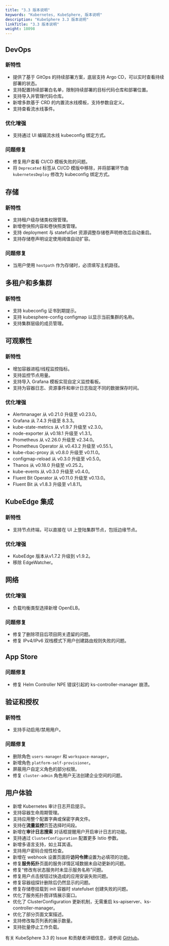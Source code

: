 ```yaml
---
title: "3.3 版本说明"
keywords: "Kubernetes, KubeSphere, 版本说明"
description: "KubeSphere 3.3 版本说明"
linkTitle: "3.3 版本说明"
weight: 18098
---
```


## DevOps
### 新特性
- 提供了基于 GitOps 的持续部署方案，底层支持 Argo CD，可以实时查看持续部署的状态。
- 支持配置持续部署白名单，限制持续部署的目标代码仓库和部署位置。
- 支持导入并管理代码仓库。
- 新增多款基于 CRD 的内置流水线模板，支持参数自定义。
- 支持查看流水线事件。
### 优化增强
- 支持通过 UI 编辑流水线 kubeconfig 绑定方式。
### 问题修复
- 修复用户查看 CI/CD 模板失败的问题。
- 将 `Deprecated` 标签从 CI/CD 模版中移除，并将部署环节由 `kubernetesDeploy` 修改为 kubeconfig 绑定方式。
## 存储
### 新特性
- 支持租户级存储类权限管理。
- 新增卷快照内容和卷快照类管理。
- 支持 deployment 与 statefulSet 资源调整存储卷声明修改后自动重启。
- 支持存储卷声明设定使用阈值自动扩容。
### 问题修复
- 当用户使用 `hostpath` 作为存储时，必须填写主机路径。
## 多租户和多集群
### 新特性
- 支持 kubeconfig 证书到期提示。
- 支持 kubesphere-config configmap 以显示当前集群的名称。
- 支持集群层级的成员管理。

## 可观察性
### 新特性
- 增加容器进程/线程监控指标。
- 支持监控节点用量。
- 支持导入 Grafana 模板实现自定义监控看板。
- 支持为容器日志、资源事件和审计日志指定不同的数据保存时间。

### 优化增强
- Alertmanager 从 v0.21.0 升级至 v0.23.0。
- Grafana 从 7.4.3 升级至 8.3.3。
- kube-state-metrics 从 v1.9.7 升级至 v2.3.0。
- node-exporter 从 v0.18.1 升级至 v1.3.1。
- Prometheus 从 v2.26.0 升级至 v2.34.0。
- Prometheus Operator 从 v0.43.2 升级至 v0.55.1。
- kube-rbac-proxy 从 v0.8.0 升级至 v0.11.0。
- configmap-reload 从 v0.3.0 升级至 v0.5.0。
- Thanos 从 v0.18.0 升级至 v0.25.2。
- kube-events 从 v0.3.0 升级至 v0.4.0。
- Fluent Bit Operator 从 v0.11.0 升级至 v0.13.0。
- Fluent Bit 从 v1.8.3 升级至 v1.8.11。

## KubeEdge 集成
### 新特性
- 支持节点终端，可以直接在 UI 上登陆集群节点，包括边缘节点。
### 优化增强
- KubeEdge 版本从v1.7.2 升级到 v1.9.2。
- 移除 EdgeWatcher。

## 网络
### 优化增强
- 负载均衡类型选择新增 OpenELB。
### 问题修复
- 修复了删除项目后项目网关遗留的问题。
- 修复 IPv4/IPv6 双栈模式下用户创建路由规则失败的问题。
## App Store
### 问题修复
- 修复 Helm Controller NPE 错误引起的 ks-controller-manager 崩溃。

## 验证和授权
### 新特性
- 支持手动启用/禁用用户。
### 问题修复
- 删除角色 `users-manager` 和 `workspace-manager`。
- 新增角色 `platform-self-provisioner`。
- 屏蔽用户自定义角色的部分权限。
- 修复 `cluster-admin` 角色用户无法创建企业空间的问题。

## 用户体验
- 新增 Kubernetes 审计日志开启提示。
- 支持容器生命周期管理。
- 支持应用整个配置字典或保密字典文件。
- 支持在**流量监控**页签选择时间段。
- 新增在**审计日志搜索** 对话框提醒用户开启审计日志的功能。
- 支持通过 `ClusterConfiguration` 配置更多 Istio 参数。
- 新增多语言支持，如土耳其语。
- 支持用户密码合规性检查。
- 新增在 webhook 设置页面将**访问令牌**设置为必填项的功能。
- 修复**服务拓扑**页面的服务详情区域数据未自动更新的问题。
- 修复“修改有状态服务时未显示服务名称”问题。
- 修复用户点击按钮过快造成的应用安装失败问题。
- 修复容器组探针删除后仍然显示的问题。
- 修复存储卷挂载到 init 容器时 statefulset 创建失败的问题。
- 优化了服务拓扑图详情展示窗口。
- 优化了 ClusterConfiguration 更新机制，无需重启 ks-apiserver、ks-controller-manager。
- 优化了部分页面文案描述。
- 支持修改每页列表的展示数量。
- 支持批量停止工作负载。

有关 KubeSphere 3.3 的 Issue 和贡献者详细信息，请参阅 [GitHub](https://github.com/kubesphere/kubesphere/blob/master/CHANGELOG/CHANGELOG-3.3.md)。

